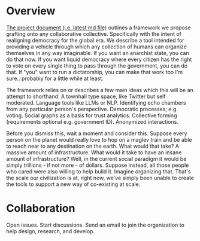 # Overview
[The project document (i.e. latest md file)](project.v3.3.md) outlines a framework we propose grafting onto any collaborative collective. Specifically with the intent of realigning democracy for the global era. We describe a tool intended for providing a vehicle through which any collection of humans can organize themselves in any way imaginable. If you want an anarchist state, you can do that now. If you want liquid democracy where every citizen has the right to vote on every single thing to pass through the government, you can do that. If "you" want to run a dictatorship, you can make that work too I'm sure.. probably for a little while at least.

The framework relies on or describes a few main ideas which this will be an attempt to shorthand:
 A townhall type space, like Twitter but self moderated. Language tools like LLMs or NLP. Identifying echo chambers from any particular person's perspective. Democratic processes; e.g. voting. Social graphs as a basis for trust analytics. Collective forming (requirements optional e.g. government ID). Anonymized interactions.

Before you dismiss this, wait a moment and consider this. Suppose every person on the planet would really love to hop on a maglev train and be able to reach near to any destination on the earth. What would that take? A massive amount of infrastructure. What would it take to have an insane amount of infrastructure? Well, in the current social paradigm it would be simply trillions - if not more - of dollars. Suppose instead, all those people who cared were also willing to help build it. Imagine organizing that. That's the scale our civilization is at, right now, we've simply been unable to create the tools to support a new way of co-existing at scale.

# Collaboration
Open issues. Start discussions. Send an email to join the organization to help design, research, and develop.
